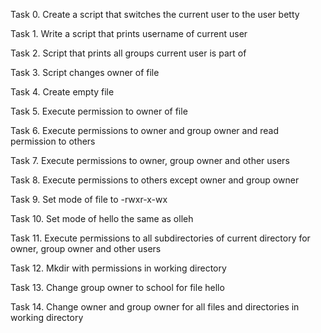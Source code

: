 Task 0. Create a script that switches the current user to the user betty

Task 1. Write a script that prints username of current user

Task 2. Script that prints all groups current user is part of

Task 3. Script changes owner of file 

Task 4. Create empty file

Task 5. Execute permission to owner of file

Task 6. Execute permissions to owner and group owner and read permission to others

Task 7. Execute permissions to owner, group owner and other users

Task 8. Execute permissions to others except owner and group owner

Task 9. Set mode of file to -rwxr-x-wx

Task 10. Set mode of hello the same as olleh

Task 11. Execute permissions to all subdirectories of current directory for owner, group owner and other users

Task 12. Mkdir with permissions in working directory

Task 13. Change group owner to school for file hello

Task 14. Change owner and group owner for all files and directories in working directory
